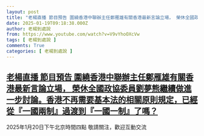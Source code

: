 ```yaml
---
layout: post
title: "老楊直播 節目預告 圍繞香港中聯辦主任鄭雁雄有關香港最新言論立場， 榮休全國政協委員劉夢熊繼續做進一步討論。香港不再需要基本法的相關原則規定，已經從『一國兩制』過渡到『一國一制』了嗎？"
date: 2025-01-19T09:18:38.000Z
author: 老楊到處說
from: https://www.youtube.com/watch?v=V9vYhoOXcVw
tags: [ 老楊到處說 ]
comments: True
categories: [ 老楊到處說 ]
---
```

<!--1737278318000-->
[老楊直播 節目預告 圍繞香港中聯辦主任鄭雁雄有關香港最新言論立場， 榮休全國政協委員劉夢熊繼續做進一步討論。香港不再需要基本法的相關原則規定，已經從『一國兩制』過渡到『一國一制』了嗎？](https://www.youtube.com/watch?v=V9vYhoOXcVw)
------

<div>
2025年1月20日下午北京時間四點 敬請關注，歡迎互動交流
</div>
